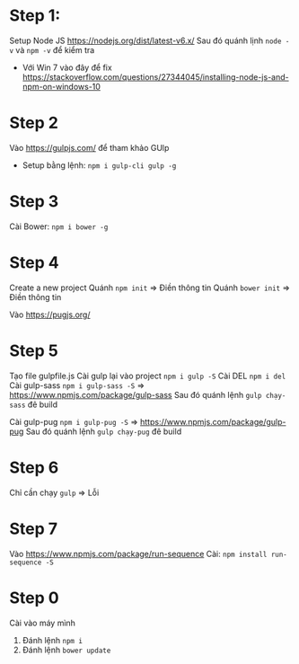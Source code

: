 # Step 1: 
Setup Node JS https://nodejs.org/dist/latest-v6.x/
Sau đó quánh lịnh `node -v` và `npm -v` để kiểm tra 
- Với Win 7 vào đây để fix 
https://stackoverflow.com/questions/27344045/installing-node-js-and-npm-on-windows-10 

# Step 2 
Vào https://gulpjs.com/ để tham khảo GUlp 
- Setup bằng lệnh: `npm i gulp-cli gulp -g`

# Step 3 
Cài Bower: `npm i bower -g`


# Step 4 
Create a new project 
Quánh `npm init` => Điền thông tin 
Quánh `bower init` => Điền thông tin 

Vào https://pugjs.org/ 

# Step 5 
Tạo file gulpfile.js 
Cài gulp lại vào project  `npm i gulp -S`
Cài DEL `npm i del`
Cài gulp-sass `npm i gulp-sass -S` => https://www.npmjs.com/package/gulp-sass
Sau đó quánh lệnh `gulp chạy-sass` đê build 

Cài gulp-pug `npm i gulp-pug -S` => https://www.npmjs.com/package/gulp-pug
Sau đó quánh lệnh `gulp chạy-pug` đê build 

# Step 6 
Chỉ cần chạy `gulp` => Lỗi 

# Step 7 
Vào https://www.npmjs.com/package/run-sequence 
Cài: `npm install run-sequence -S`


# Step 0 
Cài vào máy mình 
1) Đánh lệnh `npm i`
2) Đánh lệnh `bower update`